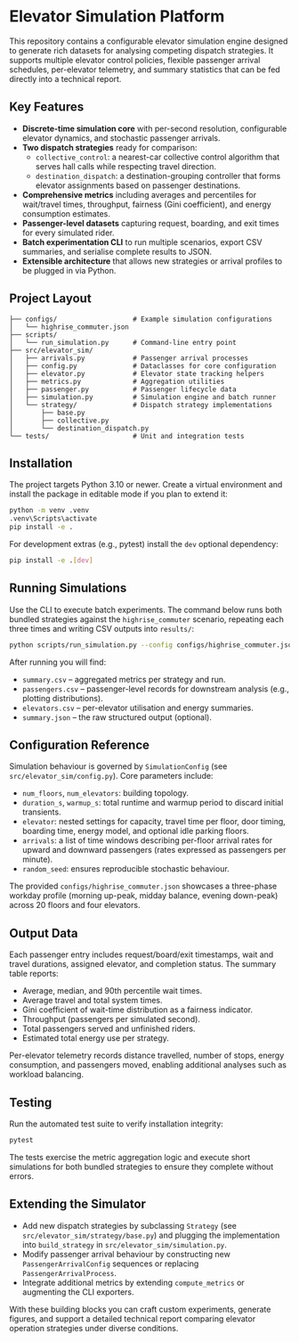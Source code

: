 # Elevator Simulation Platform

This repository contains a configurable elevator simulation engine designed to generate rich datasets for analysing competing dispatch strategies. It supports multiple elevator control policies, flexible passenger arrival schedules, per-elevator telemetry, and summary statistics that can be fed directly into a technical report.

## Key Features

- **Discrete-time simulation core** with per-second resolution, configurable elevator dynamics, and stochastic passenger arrivals.
- **Two dispatch strategies** ready for comparison:
  - `collective_control`: a nearest-car collective control algorithm that serves hall calls while respecting travel direction.
  - `destination_dispatch`: a destination-grouping controller that forms elevator assignments based on passenger destinations.
- **Comprehensive metrics** including averages and percentiles for wait/travel times, throughput, fairness (Gini coefficient), and energy consumption estimates.
- **Passenger-level datasets** capturing request, boarding, and exit times for every simulated rider.
- **Batch experimentation CLI** to run multiple scenarios, export CSV summaries, and serialise complete results to JSON.
- **Extensible architecture** that allows new strategies or arrival profiles to be plugged in via Python.

## Project Layout

```
├── configs/                   # Example simulation configurations
│   └── highrise_commuter.json
├── scripts/
│   └── run_simulation.py      # Command-line entry point
├── src/elevator_sim/
│   ├── arrivals.py            # Passenger arrival processes
│   ├── config.py              # Dataclasses for core configuration
│   ├── elevator.py            # Elevator state tracking helpers
│   ├── metrics.py             # Aggregation utilities
│   ├── passenger.py           # Passenger lifecycle data
│   ├── simulation.py          # Simulation engine and batch runner
│   └── strategy/              # Dispatch strategy implementations
│       ├── base.py
│       ├── collective.py
│       └── destination_dispatch.py
└── tests/                     # Unit and integration tests
```

## Installation

The project targets Python 3.10 or newer. Create a virtual environment and install the package in editable mode if you plan to extend it:

```bash
python -m venv .venv
.venv\Scripts\activate
pip install -e .
```

For development extras (e.g., pytest) install the `dev` optional dependency:

```bash
pip install -e .[dev]
```

## Running Simulations

Use the CLI to execute batch experiments. The command below runs both bundled strategies against the `highrise_commuter` scenario, repeating each three times and writing CSV outputs into `results/`:

```bash
python scripts/run_simulation.py --config configs/highrise_commuter.json --runs-per-strategy 3 --output-dir results --export-json results/summary.json
```

After running you will find:

- `summary.csv` – aggregated metrics per strategy and run.
- `passengers.csv` – passenger-level records for downstream analysis (e.g., plotting distributions).
- `elevators.csv` – per-elevator utilisation and energy summaries.
- `summary.json` – the raw structured output (optional).

## Configuration Reference

Simulation behaviour is governed by `SimulationConfig` (see `src/elevator_sim/config.py`). Core parameters include:

- `num_floors`, `num_elevators`: building topology.
- `duration_s`, `warmup_s`: total runtime and warmup period to discard initial transients.
- `elevator`: nested settings for capacity, travel time per floor, door timing, boarding time, energy model, and optional idle parking floors.
- `arrivals`: a list of time windows describing per-floor arrival rates for upward and downward passengers (rates expressed as passengers per minute).
- `random_seed`: ensures reproducible stochastic behaviour.

The provided `configs/highrise_commuter.json` showcases a three-phase workday profile (morning up-peak, midday balance, evening down-peak) across 20 floors and four elevators.

## Output Data

Each passenger entry includes request/board/exit timestamps, wait and travel durations, assigned elevator, and completion status. The summary table reports:

- Average, median, and 90th percentile wait times.
- Average travel and total system times.
- Gini coefficient of wait-time distribution as a fairness indicator.
- Throughput (passengers per simulated second).
- Total passengers served and unfinished riders.
- Estimated total energy use per strategy.

Per-elevator telemetry records distance travelled, number of stops, energy consumption, and passengers moved, enabling additional analyses such as workload balancing.

## Testing

Run the automated test suite to verify installation integrity:

```bash
pytest
```

The tests exercise the metric aggregation logic and execute short simulations for both bundled strategies to ensure they complete without errors.

## Extending the Simulator

- Add new dispatch strategies by subclassing `Strategy` (see `src/elevator_sim/strategy/base.py`) and plugging the implementation into `build_strategy` in `src/elevator_sim/simulation.py`.
- Modify passenger arrival behaviour by constructing new `PassengerArrivalConfig` sequences or replacing `PassengerArrivalProcess`.
- Integrate additional metrics by extending `compute_metrics` or augmenting the CLI exporters.

With these building blocks you can craft custom experiments, generate figures, and support a detailed technical report comparing elevator operation strategies under diverse conditions.
